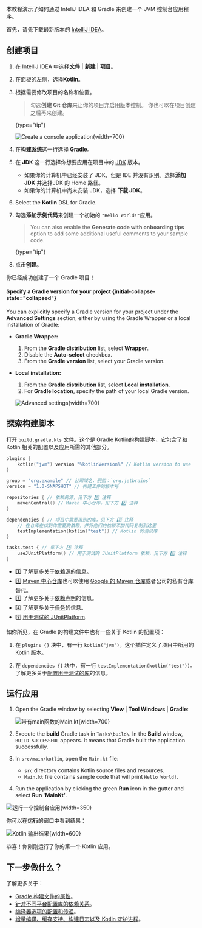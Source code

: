 [//]: # (title: 以 Gradle 与 Kotlin/JVM 入门)

本教程演示了如何通过 InteliJ IDEA 和 Gradle 来创建一个 JVM 控制台应用程序。

首先，请先下载最新版本的 [IntelliJ IDEA](https://www.jetbrains.com/idea/download/index.html)。

## 创建项目

1. 在 IntelliJ IDEA 中选择**文件** | **新建** | **项目**。
2. 在面板的左侧，选择**Kotlin**。
3. 根据需要修改项目的名称和位置。

   > 勾选**创建 Git 仓库**来让你的项目弃启用版本控制。
   > 你也可以在项目创建之后再来创建。
   > 
   {type="tip"}

   ![Create a console application](jvm-new-gradle-project.png){width=700}

4. 在**构建系统**这一行选择 **Gradle**。
5. 在 **JDK** 这一行选择你想要应用在项目中的 [JDK](https://www.oracle.com/java/technologies/downloads/)
   版本。
    * 如果你的计算机中已经安装了 JDK，但是 IDE 并没有识别。选择**添加 JDK** 并选择<!--
      -->JDK 的 Home 路径。
    * 如果你的计算机中尚未安装 JDK，选择 **下载 JDK**。

6. Select the **Kotlin** DSL for Gradle.
7. 勾选**添加示例代码**来创建一个初始的 `"Hello World!"`应用。

   > You can also enable the **Generate code with onboarding tips** option to add some additional useful comments to your
   > sample code.
   >
   {type="tip"}

8. 点击**创建**。

你已经成功创建了一个 Gradle 项目！

#### Specify a Gradle version for your project {initial-collapse-state="collapsed"}

You can explicitly specify a Gradle version for your project under the **Advanced Settings** section, 
either by using the Gradle Wrapper or a local installation of Gradle:

* **Gradle Wrapper:**
   1. From the **Gradle distribution** list, select **Wrapper**.
   2. Disable the **Auto-select** checkbox.
   3. From the **Gradle version** list, select your Gradle version.
* **Local installation:**
   1. From the **Gradle distribution** list, select **Local installation**. 
   2. For **Gradle location**, specify the path of your local Gradle version.

   ![Advanced settings](jvm-new-gradle-project-advanced.png){width=700}

## 探索构建脚本

打开 `build.gradle.kts` 文件。这个是 Gradle Kotlin的构建脚本，它包含了和 Kotlin 相关的配置以及应用所需的其他部分。

```kotlin
plugins {
    kotlin("jvm") version "%kotlinVersion%" // Kotlin version to use
}

group = "org.example" // 公司域名，例如：`org.jetbrains`
version = "1.0-SNAPSHOT" // 构建工件的版本号

repositories { // 依赖的源，见下方 1️⃣ 注释
    mavenCentral() // Maven 中心仓库，见下方 2️⃣ 注释
}

dependencies { // 项目中需要用到的库，见下方 3️⃣ 注释
    // 在仓库在找到你需要的依赖，并将他们的依赖添加代码复制到这里
    testImplementation(kotlin("test")) // Kotlin 的测试库
}

tasks.test { // 见下方 4️⃣ 注释
    useJUnitPlatform() // 用于测试的 JUnitPlatform 依赖，见下方 6️⃣ 注释
}
```

* 1️⃣ 了解更多关于[依赖源](https://docs.gradle.org/current/userguide/declaring_repositories.html)的信息。
* 2️⃣ [Maven 中心仓库](https://central.sonatype.com/)也可以使用 [Google 的 Maven 仓库](https://maven.google.com/)或者公司的私有仓库替代。
* 3️⃣ 了解更多关于[依赖声明](https://docs.gradle.org/current/userguide/declaring_dependencies.html)的信息。
* 4️⃣ 了解更多关于[任务](https://docs.gradle.org/current/dsl/org.gradle.api.Task.html)的信息。
* 5️⃣ [用于测试的 JUnitPlatform](https://docs.gradle.org/current/javadoc/org/gradle/api/tasks/testing/Test.html#useJUnitPlatform).

如你所见，在 Gradle 的构建文件中也有一些关于 Kotlin 的配置项：

1. 在 `plugins {}` 块中，有一行 `kotlin("jvm")`。这个插件定义了项目中所用的 Kotlin 版本。

2. 在 `dependencies {}` 块中，有一行 `testImplementation(kotlin("test"))`。
   了解更多关于[配置用于测试的库](gradle-configure-project.md#set-dependencies-on-test-libraries)的信息。

## 运行应用

1. Open the Gradle window by selecting **View** | **Tool Windows** | **Gradle**:

   ![带有main函数的Main.kt](jvm-gradle-view-build.png){width=700}

2. Execute the **build** Gradle task in `Tasks\build\`. In the **Build** window, `BUILD SUCCESSFUL` appears.
   It means that Gradle built the application successfully.

3. In `src/main/kotlin`, open the `Main.kt` file:
   * `src` directory contains Kotlin source files and resources. 
   * `Main.kt` file contains sample code that will print `Hello World!`.

4. Run the application by clicking the green **Run** icon in the gutter and select **Run 'MainKt'**.

![运行一个控制台应用](jvm-run-app-gradle.png){width=350}

你可以在**运行**的窗口中看到结果：

![Kotlin 输出结果](jvm-output-gradle.png){width=600}

恭喜！你刚刚运行了你的第一个 Kotlin 应用。

## 下一步做什么？

了解更多关于：
* [Gradle 构建文件的属性](https://docs.gradle.org/current/dsl/org.gradle.api.Project.html#N14E9A)。
* [针对不同平台配置库的依赖关系](gradle-configure-project.md)。
* [编译器选项的配置和传递](gradle-compiler-options.md)。
* [增量编译、缓存支持、构建日志以及 Kotlin 守护进程](gradle-compilation-and-caches.md)。

